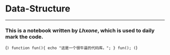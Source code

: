 # Data-Structure

*****

### This is a notebook written by *Lhxone*, which is used to daily mark the code. 

(```)
    function fun(){
         echo "这是一个很牛逼的代码库。";
    }
    fun();
(```)
